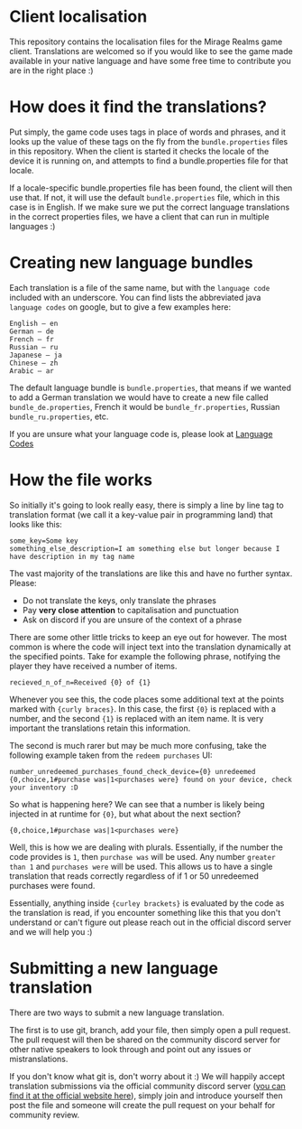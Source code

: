 # Client localisation

This repository contains the localisation files for the Mirage Realms game client. Translations are welcomed so if you 
would like to see the game made available in your native language and have some free time to contribute you are in the 
right place :)

# How does it find the translations?

Put simply, the game code uses tags in place of words and phrases, and it looks up the value of these tags on the fly 
from the `bundle.properties` files in this repository. When the client is started it checks the locale of the device it 
is running on, and attempts to find a bundle.properties file for that locale.

If a locale-specific bundle.properties file has been found, the client will then use that. If not, it will use the 
default `bundle.properties` file, which in this case is in English. If we make sure we put the correct language translations 
in the correct properties files, we have a client that can run in multiple languages :)

# Creating new language bundles

Each translation is a file of the same name, but with the `language code` included with an underscore. You can find 
lists the abbreviated java `language codes` on google, but to give a few examples here:

```
English – en
German – de
French – fr
Russian – ru
Japanese – ja
Chinese – zh
Arabic – ar
```

The default language bundle is `bundle.properties`, that means if we wanted to add a German translation we would have 
to create a new file called `bundle_de.properties`, French it would be `bundle_fr.properties`, Russian 
`bundle_ru.properties`, etc.

If you are unsure what your language code is, please look at [Language Codes](https://developers.google.com/admin-sdk/directory/v1/languages)

# How the file works

So initially it's going to look really easy, there is simply a line by line tag to translation format (we call it a 
key-value pair in programming land) that looks like this:

```properties
some_key=Some key
something_else_description=I am something else but longer because I have description in my tag name
```

The vast majority of the translations are like this and have no further syntax. Please:

* Do not translate the keys, only translate the phrases
* Pay **very close attention** to capitalisation and punctuation
* Ask on discord if you are unsure of the context of a phrase

There are some other little tricks to keep an eye out for however. The most common is where the code will inject text 
into the translation dynamically at the specified points. Take for example the following phrase, notifying the player 
they have received a number of items.

```properties
recieved_n_of_n=Received {0} of {1}
```

Whenever you see this, the code places some additional text at the points marked with `{curly braces}`. In this case, 
the first `{0}` is replaced with a number, and the second `{1}` is replaced with an item name. It is very important 
the translations retain this information.

The second is much rarer but may be much more confusing, take the following example taken from the `redeem purchases` UI:

```properties
number_unredeemed_purchases_found_check_device={0} unredeemed {0,choice,1#purchase was|1<purchases were} found on your device, check your inventory :D
```

So what is happening here? We can see that a number is likely being injected in at runtime for `{0}`, but what about 
the next section?

`{0,choice,1#purchase was|1<purchases were}`

Well, this is how we are dealing with plurals. Essentially, if the number the code provides is `1`, then `purchase was` 
will be used. Any number `greater than 1` and `purchases were` will be used. This allows us to have a single translation 
that reads correctly regardless of if 1 or 50 unredeemed purchases were found.

Essentially, anything inside `{curley brackets}` is evaluated by the code as the translation is read, if you encounter 
something like this that you don't understand or can't figure out please reach out in the official discord server and 
we will help you :)

# Submitting a new language translation

There are two ways to submit a new language translation.

The first is to use git, branch, add your file, then simply open a pull request. The pull request will then be shared 
on the community discord server for other native speakers to look through and point out any issues or mistranslations.

If you don't know what git is, don't worry about it :) We will happily accept translation submissions via the official 
community discord server ([you can find it at the official website here](https://www.miragerealms.co.uk)), simply 
join and introduce yourself then post the file and someone will create the pull request on your behalf for community 
review.
